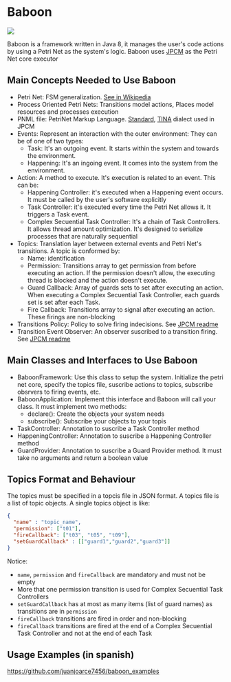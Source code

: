 # Baboon
[![](https://jitpack.io/v/juanjoarce7456/baboon.svg)](https://jitpack.io/#juanjoarce7456/baboon)

Baboon is a framework written in Java 8, it manages the user's code actions by using a Petri Net as the system's logic.
Baboon uses [JPCM](https://github.com/airabinovich/java_petri_concurrency_monitor) as the Petri Net core executor

## Main Concepts Needed to Use Baboon
* Petri Net: FSM generalization. [See in Wikipedia](https://en.wikipedia.org/wiki/Petri_net)
* Process Oriented Petri Nets: Transitions model actions, Places model resources and processes execution
* PNML file: PetriNet Markup Language. [Standard](http://www.pnml.org/), [TINA](http://projects.laas.fr/tina/) dialect used in JPCM
* Events: Represent an interaction with the outer environment: They can be of one of two types:
  * Task: It's an outgoing event. It starts within the system and towards the environment.
  * Happening: It's an ingoing event. It comes into the system from the environment.
* Action: A method to execute. It's execution is related to an event. This can be:
  * Happening Controller: it's executed when a Happening event occurs. It must be called by the user's software explicitly
  * Task Controller: it's executed every time the Petri Net allows it. It triggers a Task event.
  * Complex Secuential Task Controller: It's a chain of Task Controllers. It allows thread amount optimization. It's designed to serialize processes that are naturally sequential
* Topics: Translation layer between external events and Petri Net's transitions. A topic is conformed by:
  * Name: identification
  * Permission: Transitions array to get permission from before executing an action. If the permission doesn't allow, the executing thread is blocked and the action doesn't execute.
  * Guard Callback: Array of guards sets to set after executing an action. When executing a Complex Secuential Task Controller, each guards set is set after each Task.
  * Fire Callback: Transitions array to signal after executing an action. These firings are non-blocking
* Transitions Policy: Policy to solve firing indecisions. See [JPCM readme](https://github.com/airabinovich/java_petri_concurrency_monitor)
* Transition Event Observer: An observer suscribed to a transition firing. See [JPCM readme](https://github.com/airabinovich/java_petri_concurrency_monitor)


## Main Classes and Interfaces to Use Baboon

* BaboonFramework: Use this class to setup the system. Initialize the petri net core, specify the topics file, suscribe actions to topics, subscribe obsrvers to firing events, etc.
* BaboonApplication: Implement this interface and Baboon will call your class. It must implement two methods:
  * declare(): Create the objects your system needs
  * subscribe(): Subscribe your objects to your topis
* TaskController: Annotation to suscribe a Task Controller method
* HappeningController: Annotation to suscribe a Happening Controller method
* GuardProvider: Annotation to suscribe a Guard Provider method. It must take no arguments and return a boolean value

## Topics Format and Behaviour

The topics must be specified in a topcis file in JSON format. A topics file is a list of topic objects. A single topics object is like:
```json
{
  "name" : "topic_name",
  "permission": ["t01"],
  "fireCallback": ["t03", "t05", "t09"],
  "setGuardCallback" : [["guard1","guard2","guard3"]]
}
```
Notice:
* `name`, `permission` and `fireCallback` are mandatory and must not be empty
* More that one permission transition is used for Complex Secuential Task Controllers
* `setGuardCallback` has at most as many items (list of guard names) as transitions are in `permission`
* `fireCallback` transitions are fired in order and non-blocking
* `fireCallback` transitions are fired at the end of a Complex Secuential Task Controller and not at the end of each Task

## Usage Examples (in spanish)
https://github.com/juanjoarce7456/baboon_examples
